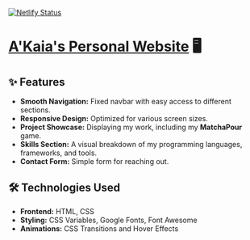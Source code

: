 [![Netlify Status](https://api.netlify.com/api/v1/badges/fc23afbd-f110-4f68-92f3-4e88c18e7a61/deploy-status)](https://app.netlify.com/sites/akaiaphelps/deploys)


 # [A'Kaia's Personal Website]( https://akaiaphelps.netlify.app/) 🖥️

## ✨ Features
- **Smooth Navigation:** Fixed navbar with easy access to different sections.
- **Responsive Design:** Optimized for various screen sizes.
- **Project Showcase:** Displaying my work, including my **MatchaPour** game.
- **Skills Section:** A visual breakdown of my programming languages, frameworks, and tools.
- **Contact Form:** Simple form for reaching out.

## 🛠️ Technologies Used
- **Frontend:** HTML, CSS
- **Styling:** CSS Variables, Google Fonts, Font Awesome
- **Animations:** CSS Transitions and Hover Effects


